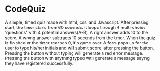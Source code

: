 # CodeQuiz

A simple, timed quiz made with html, css, and Javascript. After pressing start, the timer starts from 60 seconds. it loops through 4 multi-choice 'questions' with 4 potential answers(A-B). A right answer adds 10 to the score. A wrong answer subtracts 10 seconds from the timer. When the quiz is finished or the timer reaches 0, it's game over. A form pops up for the user to type his/her initials and will submit score, after pressing the button. Pressing the button without typing will generate a red error message. Pressing the button with anything typed witll generate a message saying they have registered successfully.
